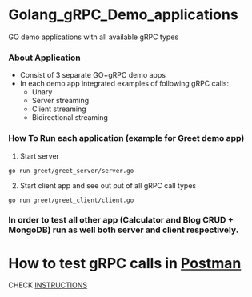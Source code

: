 # Golang_gRPC_Demo_applications
GO demo applications with all available gRPC types

### About Application
- Consist of 3 separate GO+gRPC demo apps
- In each demo app integrated examples of following gRPC calls:
  - Unary 
  - Server streaming
  - Client streaming
  - Bidirectional streaming

### How To Run each application (example for **Greet** demo app)

1) Start server 

```
go run greet/greet_server/server.go
```

2) Start client app and see out put of all gRPC call types

```
go run greet/greet_client/client.go 
```

### In order to test all other app (**Calculator** and **Blog CRUD + MongoDB**) run as well both server and client respectively.


# How to test gRPC calls in [Postman](https://www.getpostman.com/)
CHECK  [INSTRUCTIONS](https://github.com/Maksim1990/Golang_gRPC_Demo_applications/blob/master/demo_guide/POSTMAN_gRPC_GUIDE.md)
